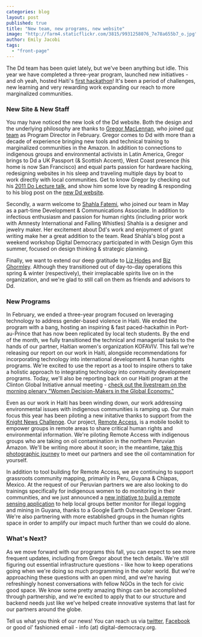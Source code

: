 ```yaml
---
categories: blog
layout: post
published: true
title: "New team, new programs, new website"
image: "http://farm4.staticflickr.com/3815/9931258076_7e78a655b7_o.jpg"
author: Emily Jacobi
tags: 
  - "front-page"
---
```


The Dd team has been quiet lately, but we've been anything but idle. This year we have completed a three-year program, launched new initiatives  - and oh yeah, hosted Haiti's [first hackathon](http://www.digital-democracy.org/blog/2013/06/04/reflections-from-haitihack-sparking-a-local-movement/)! It's been a period of challenges, new learning and very rewarding work expanding our reach to more marginalized communities. 

### New Site & New Staff
You may have noticed the new look of the Dd website. Both the design and the underlying philosophy are thanks to [Gregor MacLennan](http://www.digital-democracy.org/team/0001/01/02/gregor/), who joined [our team](http://www.digital-democracy.org/team/) as Program Director in February. Gregor comes to Dd with more than a decade of experience bringing new tools and technical training to marginalized communities in the Amazon. In addition to connections to indigenous groups and environmental activists in Latin America, Gregor brings to Dd a UK Passport (& Scottish Accent), West Coast presence (his home is now San Francisco) and equal parts passion for hardware hacking, redesigning websites in his sleep and traveling multiple days by boat to work directly with local communities. Get to know Gregor by checking out his [2011 Do Lecture talk](http://dolectures.com/lectures/how-technology-can-bare-witness/), and show him some love by reading & responding to his blog post on the [new Dd website](http://www.digital-democracy.org/blog/2013/09/25/our-new-website/).

Secondly, a warm welcome to [Shahla Fatemi](https://twitter.com/sFate), who joined our team in May as a part-time Development & Communications Associate. In addition to infectious enthusiasm and passion for human rights (including prior work with Amnesty International and Falling Whistles) Shahla is a designer and jewelry maker. Her excitement about Dd's work and enjoyment of grant writing make her a great addition to the team. Read Shahla's blog post a weekend workshop Digital Democracy participated in with Design Gym this summer, focused on design thinking & strategic planning. 

Finally, we want to extend our deep gratitude to [Liz Hodes](https://twitter.com/Red_Banana) and [Biz Ghormley](https://twitter.com/onewitness). Although they transitioned out of day-to-day operations this spring & winter (respectively), their irreplacable spirits live on in the organization, and we're glad to still call on them as friends and advisors to Dd.

### New Programs
In February, we ended a three-year program focused on leveraging technology to address gender-based violence in Haiti. We ended the program with a bang, hosting an inspiring & fast paced-hackathin in Port-au-Prince that has now been replicated by local tech students. By the end of the month, we fully transitioned the technical and managerial tasks to the hands of our partner, Haitian women's organization KOFAVIV. This fall we're releasing our report on our work in Haiti, alongside recommendations for incorporating technology into international development & human rights programs. We're excited to use the report as a tool to inspire others to take a holistic approach to integrating technology into community development programs. Today, we'll also be reporting back on our Haiti program at the Clinton Global Initiative annual meeting - [check out the livestream on the morning plenary "Women Decision-Makers in the Global Economy."](http://www.clintonglobalinitiative.org/ourmeetings/2013/agenda/webcasts/?day=3) 

Even as our work in Haiti has been winding down, our work addressing environmental issues with indigenous communities is ramping up. Our main focus this year has been piloting a new initative thanks to support from the [Knight News Challenge](http://www.knightfoundation.org/grants/20123670/). Our project, [Remote Access](http://www.digital-democracy.org/ourwork/ra/), is a mobile toolkit to empower groups in remote areas to share critical human rights and environmental information. We're piloting Remote Access with indigenous groups who are taking on oil contamination in the northern Peruvian Amazon. We'll be writing more about it soon; in the meantime, [take this photographic journey](http://www.slideshare.net/emjacobi/launching-remote-access-in-the-amazon) to meet our partners and see the oil contamination for yourself.

In addition to tool building for Remote Access, we are continuing to support grassroots community mapping, primarily in Peru, Guyana & Chiapas, Mexico. At the request of our Peruvian partners we are also looking to do trainings specifically for indigenous women to do monitoring in their communities, and we just announced a [new initiative to build a remote sensing application](http://www.digital-democracy.org/blog/2013/09/25/monitoring-illegal-foresty-and-mining-with-support-from-google-earth/) to help local groups better monitor for illegal logging and mining in Guyana, thanks to a Google Earth Outreach Developer Grant. We're also partnering with more established groups in the human rights space in order to amplify our impact much further than we could do alone. 

### What's Next?
As we move forward with our programs this fall, you can expect to see more frequent updates, including from Gregor about the tech details. We're still figuring out essential infrastructure questions - like how to keep operations going when we're doing so much programming in the outer world. But we're approaching these questions with an open mind, and we're having refreshingly honest conversations with fellow NGOs in the tech for civic good space. We know some pretty amazing things can be accomplished through partnership, and we're excited to apply that to our structure and backend needs just like we've helped create innovative systems that last for our partners around the globe. 

Tell us what you think of our news! You can reach us via [twitter](https://twitter.com/digidem), [Facebook](https://www.facebook.com/digidemocracy) or good ol' fashioned email - info (at) digital-democracy.org.
